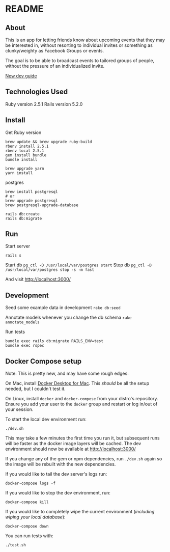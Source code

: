 # README

## About

This is an app for letting friends know about upcoming events that they may be interested in, without resorting to individual invites or something as clunky/weighty as Facebook Groups or events.

The goal is to be able to broadcast events to tailored groups of people, without the pressure of an individualized invite.

[New dev guide](https://github.com/sllewely/concert_buddies/blob/master/NEWDEV.md)


## Technologies Used

Ruby version 2.5.1
Rails version 5.2.0

## Install

Get Ruby version

```
brew update && brew upgrade ruby-build
rbenv install 2.5.1
rbenv local 2.5.1
gem install bundle
bundle install
```

```
brew upgrade yarn
yarn install
```

postgres

```
brew install postgresql
# or
brew upgrade postgresql
brew postgresql-upgrade-database

rails db:create
rails db:migrate
```

## Run

Start server

```
rails s
```

Start db
`pg_ctl -D /usr/local/var/postgres start`
Stop db
`pg_ctl -D /usr/local/var/postgres stop -s -m fast`

And visit
[http://localhost:3000/](http://localhost:3000/)

## Development

Seed some example data in development
`rake db:seed`

Annotate models whenever you change the db schema
`rake annotate_models`

Run tests
```
bundle exec rails db:migrate RAILS_ENV=test
bundle exec rspec
```

## Docker Compose setup

Note: This is pretty new, and may have some rough edges:

On Mac, install [Docker Desktop for Mac](https://docs.docker.com/docker-for-mac/install/). This _should_ be all the setup needed, but I couldn't test it.

On Linux, install `docker` and `docker-compose` from your distro's repository. Ensure you add your user to the `docker` group and restart or log in/out of your session.

To start the local dev environment run:
```
./dev.sh
```
This may take a few minutes the first time you run it, but subsequent runs will be faster as the docker image layers will be cached.
The dev environment should now be available at [http://localhost:3000/](http://localhost:3000/)

If you change any of the gem or npm dependencies, run `./dev.sh` again so the image will be rebuilt with the new dependencies.

If you would like to tail the dev server's logs run:
```
docker-compose logs -f
```

If you would like to stop the dev environment, run:
```
docker-compose kill
```

If you would like to completely wipe the current environment (*including wiping your local database*):
```
docker-compose down
```

You can run tests with:
```
./test.sh
```
